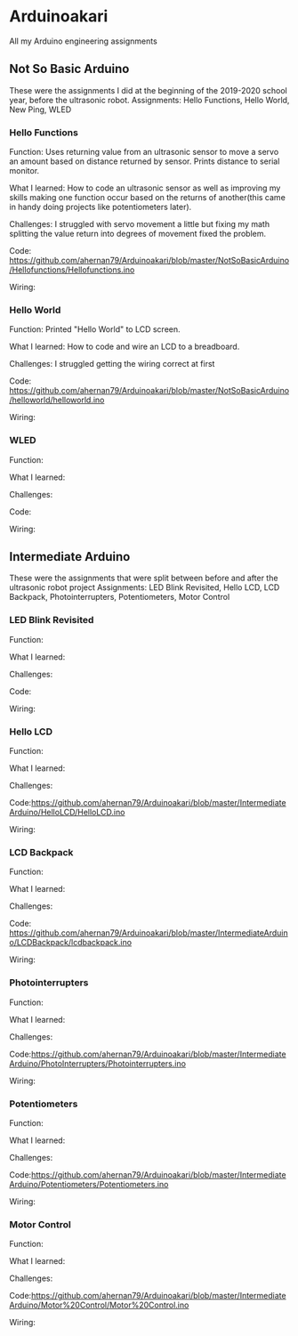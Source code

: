 # Arduinoakari
All my Arduino engineering assignments

## Not So Basic Arduino
These were the assignments I did at the beginning of the 2019-2020 school year, before the ultrasonic robot.
Assignments: Hello Functions, Hello World, New Ping, WLED

### Hello Functions
Function: Uses returning value from an ultrasonic sensor to move a servo an amount based on distance returned by sensor. Prints distance to serial monitor.

What I learned: How to code an ultrasonic sensor as well as improving my skills making one function occur based on the returns of another(this came in handy doing projects like potentiometers later).

Challenges: I struggled with servo movement a little but fixing my math splitting the value return into degrees of movement fixed the problem.

Code: https://github.com/ahernan79/Arduinoakari/blob/master/NotSoBasicArduino/Hellofunctions/Hellofunctions.ino

Wiring:

### Hello World
Function: Printed "Hello World" to LCD screen.

What I learned: How to code and wire an LCD to a breadboard.

Challenges: I struggled getting the wiring correct at first

Code: https://github.com/ahernan79/Arduinoakari/blob/master/NotSoBasicArduino/helloworld/helloworld.ino

Wiring:

### WLED
Function:

What I learned:

Challenges:

Code:

Wiring:

## Intermediate Arduino
These were the assignments that were split between before and after the ultrasonic robot project
Assignments: LED Blink Revisited, Hello LCD, LCD Backpack, Photointerrupters, Potentiometers, Motor Control

### LED Blink Revisited
Function:

What I learned:

Challenges:

Code:

Wiring:

### Hello LCD
Function:

What I learned:

Challenges:

Code:https://github.com/ahernan79/Arduinoakari/blob/master/IntermediateArduino/HelloLCD/HelloLCD.ino

Wiring:

### LCD Backpack
Function:

What I learned:

Challenges:

Code: https://github.com/ahernan79/Arduinoakari/blob/master/IntermediateArduino/LCDBackpack/lcdbackpack.ino

Wiring:

### Photointerrupters
Function:

What I learned:

Challenges:

Code:https://github.com/ahernan79/Arduinoakari/blob/master/IntermediateArduino/PhotoInterrupters/Photointerrupters.ino

Wiring:

### Potentiometers
Function:

What I learned:

Challenges:

Code:https://github.com/ahernan79/Arduinoakari/blob/master/IntermediateArduino/Potentiometers/Potentiometers.ino

Wiring:

### Motor Control
Function:

What I learned:

Challenges:

Code:https://github.com/ahernan79/Arduinoakari/blob/master/IntermediateArduino/Motor%20Control/Motor%20Control.ino

Wiring:
